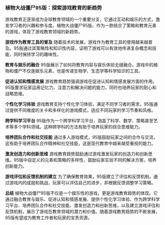 ### 植物大战僵尸95版：探索游戏教育的新趋势

游戏教育正逐渐成为全球教育领域的一个重要分支，它通过互动和娱乐的方式，激发学习者的兴趣和参与度。植物大战僵尸95版，作为一款结合了策略和教育元素的游戏，体现了游戏教育领域的新趋势。

**游戏作为教育工具的普及**
随着技术的发展，游戏作为教育工具的使用越来越普及。95版通过其策略性和知识性内容，证明了游戏可以有效地传递复杂概念和技能，同时保持学习的趣味性。

**教育与娱乐的融合**
95版展示了如何将教育内容与娱乐体验无缝融合。游戏中的植物和僵尸不仅是娱乐元素，也是传递生物学、生态学等科学知识的工具。

**促进认知和情感发展**
游戏教育趋势强调游戏在促进认知和情感发展方面的作用。95版要求玩家运用记忆力、注意力和解决问题的能力，同时也培养玩家的耐心和战略思维。

**个性化学习体验**
游戏教育支持个性化学习体验，满足不同学习者的需求。95版通过提供不同难度的关卡和多样化的游戏模式，适应不同玩家的学习节奏和风格。

**跨学科学习平台**
95版作为一个跨学科学习平台，涵盖了科学、数学、策略甚至艺术等多个学科领域。这种跨学科的方法有助于培养玩家的综合思维能力。

**培养团队合作和社交技能**
通过多人游戏模式，95版鼓励玩家之间的合作与交流，这有助于培养团队合作精神和社交技能，这是现代教育中越来越受重视的能力。

**激发创造力和创新思维**
游戏教育趋势鼓励通过游戏激发玩家的创造力和创新思维。95版中自定义的元素和策略的多样性，鼓励玩家实验不同的解决方案，培养创新能力。

**游戏评估和反馈机制的建立**
为了确保教育效果，95版建立了评估和反馈机制。通过游戏内的成就和挑战，玩家可以评估自己的进步，并根据反馈调整学习策略。

**总结**
植物大战僵尸95版不仅是一个娱乐性的游戏，更是游戏教育趋势的体现。它通过融合教育与娱乐、促进认知和情感发展、提供个性化学习体验、作为跨学科学习平台、培养团队合作和社交技能、激发创造力和创新思维，以及建立游戏评估和反馈机制，展示了游戏在教育领域的潜力和价值。随着游戏教育趋势的不断发展，95版有望成为教育工作者和玩家的宝贵资源。